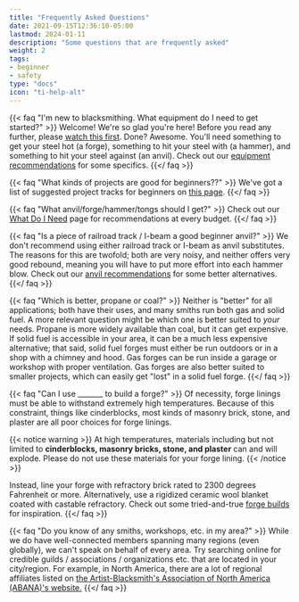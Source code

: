 ```yaml
---
title: "Frequently Asked Questions"
date: 2021-09-15T12:36:10-05:00
lastmod: 2024-01-11
description: "Some questions that are frequently asked"
weight: 2
tags:
- beginner
- safety
type: "docs"
icon: "ti-help-alt"
---
```

{{< faq "I'm new to blacksmithing. What equipment do I need to get started?" >}}
Welcome! We're so glad you're here! Before you read any further, please [watch this first](/pages/getting_started/safety). Done? Awesome. You'll need something to get your steel hot (a forge), something to hit your steel with (a hammer), and something to hit your steel against (an anvil). Check out our [equipment recommendations](/pages/getting_started/what_do_i_need) for some specifics.
{{</ faq >}}

{{< faq "What kinds of projects are good for beginners??" >}}
We've got a list of suggested project tracks for beginners on [this page](/pages/getting_started_what_should_i_make).
{{</ faq >}}

{{< faq "What anvil/forge/hammer/tongs should I get?" >}}
Check out our [What Do I Need](pages/getting_started/what_do_i_need) page for recommendations at every budget.
{{</ faq >}}

{{< faq "Is a piece of railroad track / I-beam a good beginner anvil?" >}}
We don't recommend using either railroad track or I-beam as anvil substitutes. The reasons for this are twofold; both are very noisy, and neither offers very good rebound, meaning you will have to put more effort into each hammer blow. Check out our [anvil recommendations](/pages/equipment/equipment#anvils) for some better alternatives.
{{</ faq >}}

{{< faq "Which is better, propane or coal?" >}}
Neither is "better" for all applications; both have their uses, and many smiths run both gas and solid fuel. A more relevant question might be which one is better suited to *your* needs. Propane is more widely available than coal, but it can get expensive. If solid fuel is accessible in your area, it can be a much less expensive alternative; that said, solid fuel forges must either be run outdoors or in a shop with a chimney and hood. Gas forges can be run inside a garage or workshop with proper ventilation. Gas forges are also better suited to smaller projects, which can easily get "lost" in a solid fuel forge.
{{</ faq >}}

{{< faq "Can I use _______ to build a forge?" >}}
Of necessity, forge linings must be able to withstand extremely high temperatures. Because of this constraint, things like cinderblocks, most kinds of masonry brick, stone, and plaster are all poor choices for forge linings.

{{< notice warning >}}
At high temperatures, materials including but not limited to **cinderblocks, masonry bricks, stone, and plaster** can and will explode. Please do not use these materials for your forge lining.
{{< /notice >}}

Instead, line your forge with refractory brick rated to 2300 degrees Fahrenheit or more. Alternatively, use a rigidized ceramic wool blanket coated with castable refractory. Check out some tried-and-true [forge builds](/pages/equipment/diy/#forges) for inspiration.
{{</ faq >}}

{{< faq "Do you know of any smiths, workshops, etc. in my area?" >}}
While we do have well-connected members spanning many regions (even globally), we can't speak on behalf of every area. Try searching online for credible guilds / associations / organizations etc. that are located in your city/region. For example, in North America, there are a lot of regional affiliates listed on [the Artist-Blacksmith's Association of North America (ABANA)'s website.](https://abana.org/affiliates/directory/)
{{</ faq >}}
